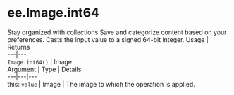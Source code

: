  
#  ee.Image.int64
Stay organized with collections  Save and categorize content based on your preferences. 
Casts the input value to a signed 64-bit integer. Usage | Returns  
---|---  
`Image.int64()` | Image  
Argument | Type | Details  
---|---|---  
this: `value` | Image | The image to which the operation is applied.  
